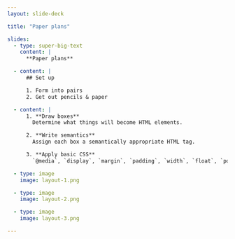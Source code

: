 ```yaml
---
layout: slide-deck

title: "Paper plans"

slides:
  - type: super-big-text
    content: |
      **Paper plans**

  - content: |
      ## Set up

      1. Form into pairs
      2. Get out pencils & paper

  - content: |
      1. **Draw boxes**
        Determine what things will become HTML elements.

      2. **Write semantics**
        Assign each box a semantically appropriate HTML tag.

      3. **Apply basic CSS**
        `@media`, `display`, `margin`, `padding`, `width`, `float`, `position`

  - type: image
    image: layout-1.png

  - type: image
    image: layout-2.png

  - type: image
    image: layout-3.png

---
```

